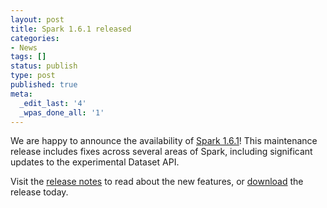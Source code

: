```yaml
---
layout: post
title: Spark 1.6.1 released
categories:
- News
tags: []
status: publish
type: post
published: true
meta:
  _edit_last: '4'
  _wpas_done_all: '1'
---
```

We are happy to announce the availability of <a href="{{site.baseurl}}/releases/spark-release-1-6-1.html" title="Spark Release 1.6.1">Spark 1.6.1</a>! This maintenance release includes fixes across several areas of Spark, including significant updates to the experimental Dataset API.

Visit the <a href="{{site.baseurl}}/releases/spark-release-1-6-1.html" title="Spark Release 1.6.1">release notes</a> to read about the new features, or <a href="{{site.baseurl}}/downloads.html">download</a> the release today.
